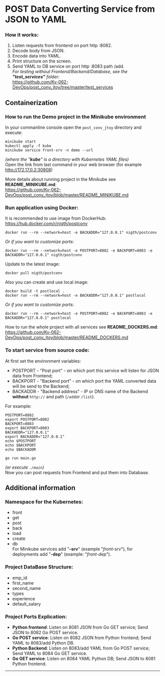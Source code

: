 # POST Data Converting Service from JSON to YAML
### How it works:
1. Listen requests from frontend on port http :8082.
2. Decode body from JSON.
3. Encode data into YAML.
4. Print structure on the screen.
5. Send YAML to DB service on port http :8083 path /add.  
*For testing without Frontend/Backend/Database, see the **"test_services"** folder:*  
https://github.com/Kv-062-DevOps/post_conv_jtoy/tree/master/test_services

## Containerization

### How to run the Demo project in the Minikube environment
In your commanline console open the `post_conv_jtoy` directory and execute:
```
minikube start
kubectl apply -f kube
minikube service front-srv -n demo --url 
```
_(where the "**kube**" is a directory with Kubernetes YAML files)_  
Open the link from last command in your web browser (for example <http://172.17.0.2:30808>)

More details about running project in the Minikube see **README_MINIKUBE.md**:  
https://github.com/Kv-062-DevOps/post_conv_jtoy/blob/master/README_MINIKUBE.md

### Run application using Docker:
It is recommended to use image from DockerHub:
https://hub.docker.com/r/nigth/postconv
```
docker run --rm --network=host -e BACKADDR="127.0.0.1" nigth/postconv
```
_Or if you want to customize ports:_
```
docker run --rm --network=host -e POSTPORT=8082 -e BACKPORT=8083 -e BACKADDR="127.0.0.1" nigth/postconv
```
Update to the latest image:
```
docker pull nigth/postconv
```
Also you can create and use local image:
```
docker build -t postlocal .
docker run --rm --network=host -e BACKADDR="127.0.0.1" postlocal
```
_Or if you want to customize ports:_
```
docker run --rm --network=host -e POSTPORT=8082 -e BACKPORT=8083 -e BACKADDR="127.0.0.1" postlocal
```
How to run the whole project with all services see **README_DOCKERS.md**:  
https://github.com/Kv-062-DevOps/post_conv_jtoy/blob/master/README_DOCKERS.md

### To start service from source code:
At first set the environment variables:  
- POSTPORT - "Post port" - on which port this service will listen for JSON data from Frontend;
- BACKPORT - "Backend port" - on which port the YAML converted data will be send to the Backend;
- BACKADDR - "Backend address" - IP or DNS name of the Backend **without** `http://` and path (`/add`or `/list`).  

For example:
```
POSTPORT=8082
export POSTPORT=8082
BACKPORT=8083
export BACKPORT=8083
BACKADDR="127.0.0.1"
export BACKADDR="127.0.0.1"
echo $POSTPORT
echo $BACKPORT
echo $BACKADDR
 
go run main.go 
```
_(or execute `./main`)_  
Now you can post requests from Frontend and put them into Database.

## Additional information
### Namespace for the Kubernetes:
* front
* get
* post
* back
* load
* create
* db  
For Minikube services add "**-srv**" (example "_front-srv_"), for deployments add "**-dep**" (example: "_front-dep_").

### Project DataBase Structure:
- emp_id
- first_name
- second_name
- types
- experience
- default_salary
### Project Ports Explication:
+ **Python frontend**: Listen on 8081 JSON from Go GET service;      Send JSON to 8082 Go POST service.
+ **Go POST service**: Listen on 8082 JSON from Python frontend;     Send YAML to 8083/add Python DB.
+ **Python Backend**:  Listen on 8083/add YAML from Go POST service; Send YAML to 8084 Go GET service.
+ **Go GET service**:  Listen on 8084 YAML Python DB;                Send JSON to 8081 Python frontend. 
___
